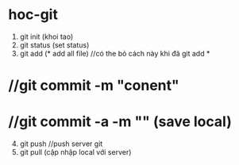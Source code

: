 # hoc-git

1. git init (khoi tao)
2. git status (set status) 
3. git add  (* add all file) //có the bỏ cách này khi đã git add *
  # //git commit -m "conent"
  # //git commit -a -m "" (save local)
4. git push //push server git
5. git pull (cập nhập local với server)
